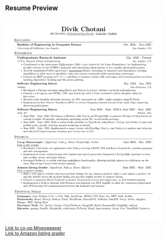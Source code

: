 ## Resume Preview

![Resume Preview](./resume_preview.png)

[Link to co-op Minesweeper](https://coopminesweeper.netlify.app/game) <br>
[Link to Amazon listing grader](https://main.d26yxwj97blw7k.amplifyapp.com/)

